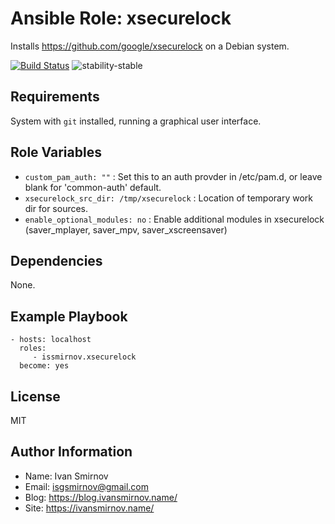 # Ansible Role: xsecurelock

Installs https://github.com/google/xsecurelock on a Debian system.

[![Build Status](https://img.shields.io/travis/issmirnov/ansible-role-xsecurelock/master.svg?style=for-the-badge)](https://travis-ci.com/issmirnov/ansible-xsecurelock)
![stability-stable](https://img.shields.io/badge/stability-stable-green.svg?style=for-the-badge)



## Requirements

System with `git` installed, running a graphical user interface.

## Role Variables

- `custom_pam_auth: ""` :  Set this to an auth provder in /etc/pam.d, or leave blank for 'common-auth' default.
- `xsecurelock_src_dir: /tmp/xsecurelock` :  Location of temporary work dir for sources.
- `enable_optional_modules: no` : Enable additional modules in xsecurelock (saver_mplayer, saver_mpv, saver_xscreensaver)


## Dependencies

None.

## Example Playbook

```
- hosts: localhost
  roles:
     - issmirnov.xsecurelock
  become: yes
```

## License

MIT

## Author Information

- Name: Ivan Smirnov
- Email: isgsmirnov@gmail.com
- Blog: https://blog.ivansmirnov.name/
- Site: https://ivansmirnov.name/
